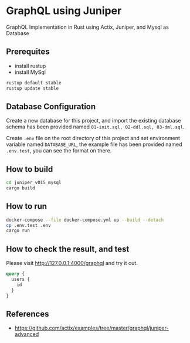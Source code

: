# GraphQL using Juniper

GraphQL Implementation in Rust using Actix, Juniper, and Mysql as Database

## Prerequites

- install rustup
- install MySql

```bash
rustup default stable
rustup update stable
```

## Database Configuration

Create a new database for this project, and import the existing database schema has been provided named `01-init.sql, 02-ddl.sql, 03-dml.sql`.

Create `.env` file on the root directory of this project and set environment variable named `DATABASE_URL`, the example file has been provided named `.env.test`, you can see the format on there.

## How to build

```bash
cd juniper_v015_mysql
cargo build
```

## How to run

```bash
docker-compose --file docker-compose.yml up --build --detach
cp .env.test .env
cargo run
```

## How to check the result, and test

Please visit <http://127.0.0.1:4000/graphql> and try it out.

```graphql
query {
  users {
    id
  }
}
```

## References

- <https://github.com/actix/examples/tree/master/graphql/juniper-advanced>

